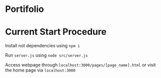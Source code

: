 # Portifolio

# Current Start Procedure

Install not dependencies using ```npm i```

Run ```server.js``` using ```node src/server.js```

Access webpage through ```localhost:3000/pages/[page_name].html``` or visit the home page via ```localhost:3000```
